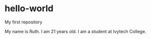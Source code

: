 # hello-world
My first repository

My name is Ruth. I am 21 years old. I am a student at Ivytech College.
